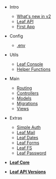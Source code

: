 * Intro
  * [What's new in v2](leaf-api/v/2.0/new "What's new in v2")
  * [Leaf API](leaf-api/v/2.0/ "Leaf API")
  * [First App](leaf-api/v/2.0/getting-started/first-app "Your First App")

* Config
  * [.env](leaf-api/v/2.0/config/env "Environment Vars - Leaf API")

* Utils
  * [Leaf Console](leaf-api/v/2.0/utils/console "Leaf Console - Leaf API")
  * [Helper Functions](leaf-api/v/2.0/utils/functions "Helpers - Leaf API")

* Main
  * [Routing](leaf-api/v/2.0/core/routing "Routing - Leaf API")
  * [Controllers](leaf-api/v/2.0/core/controllers "Controllers - Leaf API")
  * [Models](leaf-api/v/2.0/core/models "Models - Leaf API")
  * [Migrations](leaf-api/v/2.0/core/migrations "Migrations - Leaf API")
  * [Views](leaf-api/v/2.0/core/views "Views - Leaf API")

* Extras
  * [Simple Auth](2.1/core/auth)
  * [Leaf Mail](2.1/core/mail)
  * [Leaf Dates](2.1/core/date)
  * [Leaf Forms](2.1/core/forms)
  * [Leaf FS](2.1/core/fs "Leaf FileSystem")
  * [Leaf Password](2.1/beta-zone/password "Leaf Password Helper")

* [**Leaf Core**](/)

* [**Leaf API Versions**](leaf-api/versions)
